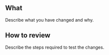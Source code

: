 ## What

Describe what you have changed and why.

## How to review

Describe the steps required to test the changes.
